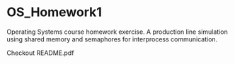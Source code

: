 # OS_Homework1
Operating Systems course homework exercise. A production line simulation using shared memory and semaphores for interprocess communication.

Checkout README.pdf
